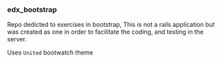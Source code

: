 ### edx_bootstrap

Repo dedicted to exercises in bootstrap, This is not a rails application but was created as one in order to facilitate the coding, and testing in the server.

Uses ``United`` bootwatch theme 

